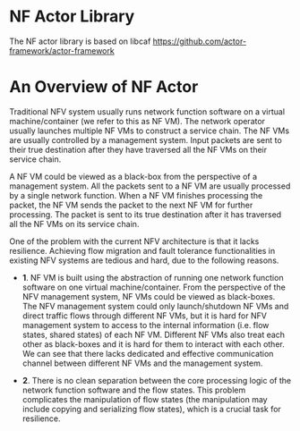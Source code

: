 # NF Actor Library

The NF actor library is based on libcaf https://github.com/actor-framework/actor-framework

# An Overview of NF Actor

Traditional NFV system usually runs network function software on a virtual machine/container (we refer to this as NF VM). The network operator usually launches multiple NF VMs to construct a service chain. The NF VMs are usually controlled by a management system. Input packets are sent to their true destination after they have traversed all the NF VMs on their service chain. 

A NF VM could be viewed as a black-box from the perspective of a management system. All the packets sent to a NF VM are usually processed by a single network function. When a NF VM finishes processing the packet, the NF VM sends the packet to the next NF VM for further processing. The packet is sent to its true destination after it has traversed all the NF VMs on its service chain.

One of the problem with the current NFV architecture is that it lacks resilience. Achieving flow migration and fault tolerance functionalities in existing NFV systems are tedious and hard, due to the following reasons.

* __1__. NF VM is built using the abstraction of running one network function software on one virtual machine/container. From the perspective of the NFV management system, NF VMs could be viewed as black-boxes. The NFV management system could only launch/shutdown NF VMs and direct traffic flows through different NF VMs, but it is hard for NFV management system to access to the internal information (i.e. flow states, shared states) of each NF VM. Different NF VMs also treat each other as black-boxes and it is hard for them to interact with each other. We can see that there lacks dedicated and effective communication channel between different NF VMs and the management system. 

* __2__. There is no clean separation between the core processing logic of the network function software and the flow states. This problem complicates the manipulation of flow states (the manipulation may include copying and serializing flow states), which is a crucial task for resilience. 
